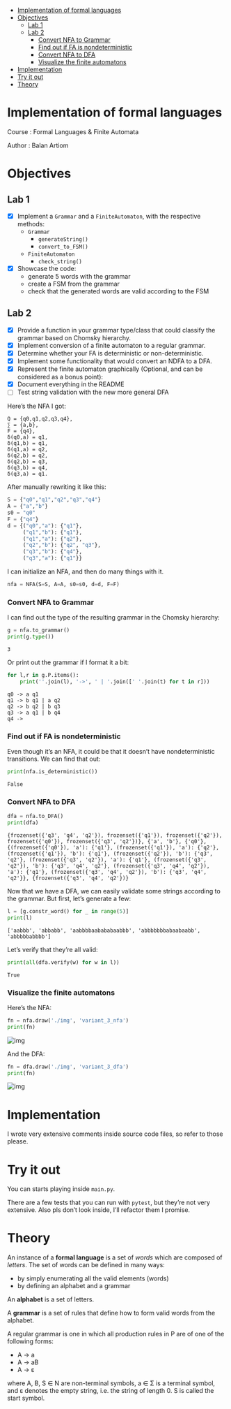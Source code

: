 - [Implementation of formal languages](#org8a41e7d)
- [Objectives](#orgb49b04a)
  - [Lab 1](#org9efd35a)
  - [Lab 2](#orgaca57fb)
    - [Convert NFA to Grammar](#orgd4dec3b)
    - [Find out if FA is nondeterministic](#org50bb6d4)
    - [Convert NFA to DFA](#orgaffa3d4)
    - [Visualize the finite automatons](#orgc1cf991)
- [Implementation](#org8ff2fed)
- [Try it out](#org5783402)
- [Theory](#orgff14d69)




<a id="org8a41e7d"></a>

# Implementation of formal languages

Course
: Formal Languages &amp; Finite Automata

Author
: Balan Artiom


<a id="orgb49b04a"></a>

# Objectives


<a id="org9efd35a"></a>

## Lab 1

-   [X] Implement a  `Grammar` and a `FiniteAutomaton`, with the respective methods:
    -   `Grammar`
        -   `generateString()`
        -   `convert_to_FSM()`
    -   `FiniteAutomaton`
        -   `check_string()`
-   [X] Showcase the code:
    -   generate 5 words with the grammar
    -   create a FSM from the grammar
    -   check that the generated words are valid according to the FSM


<a id="orgaca57fb"></a>

## Lab 2

-   [X] Provide a function in your grammar type/class that could classify the grammar based on Chomsky hierarchy.
-   [X] Implement conversion of a finite automaton to a regular grammar.
-   [X] Determine whether your FA is deterministic or non-deterministic.
-   [X] Implement some functionality that would convert an NDFA to a DFA.
-   [X] Represent the finite automaton graphically (Optional, and can be considered as a bonus point):
-   [X] Document everything in the README
-   [ ] Test string validation with the new more general DFA

Here&rsquo;s the NFA I got:

```text
Q = {q0,q1,q2,q3,q4},
∑ = {a,b},
F = {q4},
δ(q0,a) = q1,
δ(q1,b) = q1,
δ(q1,a) = q2,
δ(q2,b) = q2,
δ(q2,b) = q3,
δ(q3,b) = q4,
δ(q3,a) = q1.
```

After manually rewriting it like this:

```python
S = {"q0","q1","q2","q3","q4"}
A = {"a","b"}
s0 = "q0"
F = {"q4"}
d = {("q0","a"): {"q1"},
     ("q1","b"): {"q1"},
     ("q1","a"): {"q2"},
     ("q2","b"): {"q2", "q3"},
     ("q3","b"): {"q4"},
     ("q3","a"): {"q1"}}
```

I can initialize an NFA, and then do many things with it.

```python
nfa = NFA(S=S, A=A, s0=s0, d=d, F=F)
```


<a id="orgd4dec3b"></a>

### Convert NFA to Grammar

I can find out the type of the resulting grammar in the Chomsky hierarchy:

```python
g = nfa.to_grammar()
print(g.type())
```

```text
3
```

Or print out the grammar if I format it a bit:

```python
for l,r in g.P.items():
    print(''.join(l), '->', ' | '.join([' '.join(t) for t in r]))
```

```text
q0 -> a q1
q1 -> b q1 | a q2
q2 -> b q2 | b q3
q3 -> a q1 | b q4
q4 ->
```


<a id="org50bb6d4"></a>

### Find out if FA is nondeterministic

Even though it&rsquo;s an NFA, it could be that it doesn&rsquo;t have nondeterministic transitions.
We can find that out:

```python
print(nfa.is_deterministic())
```

```text
False
```


<a id="orgaffa3d4"></a>

### Convert NFA to DFA

```python
dfa = nfa.to_DFA()
print(dfa)
```

```text
{frozenset({'q3', 'q4', 'q2'}), frozenset({'q1'}), frozenset({'q2'}), frozenset({'q0'}), frozenset({'q3', 'q2'})}, {'a', 'b'}, {'q0'}, {(frozenset({'q0'}), 'a'): {'q1'}, (frozenset({'q1'}), 'a'): {'q2'}, (frozenset({'q1'}), 'b'): {'q1'}, (frozenset({'q2'}), 'b'): {'q3', 'q2'}, (frozenset({'q3', 'q2'}), 'a'): {'q1'}, (frozenset({'q3', 'q2'}), 'b'): {'q3', 'q4', 'q2'}, (frozenset({'q3', 'q4', 'q2'}), 'a'): {'q1'}, (frozenset({'q3', 'q4', 'q2'}), 'b'): {'q3', 'q4', 'q2'}}, {frozenset({'q3', 'q4', 'q2'})}
```

Now that we have a DFA, we can easily validate some strings according to the grammar.
But first, let&rsquo;s generate a few:

```python
l = [g.constr_word() for _ in range(5)]
print(l)
```

```text
['aabbb', 'abbabb', 'aabbbbaabababaabbb', 'abbbbbbbabaabaabb', 'abbbbbabbbb']
```

Let&rsquo;s verify that they&rsquo;re all valid:

```python
print(all(dfa.verify(w) for w in l))
```

```text
True
```


<a id="orgc1cf991"></a>

### Visualize the finite automatons

Here&rsquo;s the NFA:

```python
fn = nfa.draw('./img', 'variant_3_nfa')
print(fn)
```

![img](img/variant_3_nfa.gv.svg)

And the DFA:

```python
fn = dfa.draw('./img', 'variant_3_dfa')
print(fn)
```

![img](img/variant_3_dfa.gv.svg)


<a id="org8ff2fed"></a>

# Implementation

I wrote very extensive comments inside source code files, so refer to those please.


<a id="org5783402"></a>

# Try it out

You can starts playing inside `main.py`.

There are a few tests that you can run with `pytest`,
but they&rsquo;re not very extensive.
Also pls don&rsquo;t look inside, I&rsquo;ll refactor them I promise.


<a id="orgff14d69"></a>

# Theory

An instance of a **formal language** is a set of _words_ which are composed of _letters_.
The set of words can be defined in many ways:

-   by simply enumerating all the valid elements (words)
-   by defining an alphabet and a grammar

An **alphabet** is a set of letters.

A **grammar** is a set of rules that define how to form valid words from the alphabet.

A regular grammar is one in which all production rules in P are of one of the following forms:

-   A → a
-   A → aB
-   A → ε

where A, B, S ∈ N are non-terminal symbols, a ∈ Σ is a terminal symbol,
and ε denotes the empty string, i.e. the string of length 0. S is called the start symbol.

